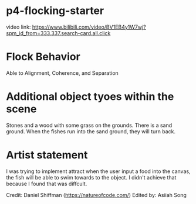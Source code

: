 # p4-flocking-starter
video link: 
https://www.bilibili.com/video/BV1EB4y1W7wj?spm_id_from=333.337.search-card.all.click

# Flock Behavior
Able to Alignment, Coherence, and Separation

# Additional object tyoes within the scene
Stones and a wood with some grass on the grounds.
There is a sand ground. When the fishes run into the sand ground, they will turn back.

# Artist statement
I was trying to implement attract when the user input a food into the canvas, the fish will be able to swim towards to the object. I didn't achieve that because I found that was diffcult.

Credit: Daniel Shiffman (https://natureofcode.com/)
Edited by: Asiiah Song
